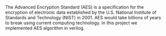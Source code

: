 The Advanced Encryption Standard (AES) is a specification for the encryption of electronic data established by the U.S. National Institute of Standards and Technology (NIST) in 2001.
AES would take billions of years to break using current computing technology. In this project we implemented AES algorithm in verilog.
